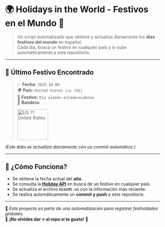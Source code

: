 # 🌍 Holidays in the World - Festivos en el Mundo 🎉

> Un script automatizado que obtiene y actualiza diariamente los **días festivos del mundo** en español.  
> Cada día, busca un festivo en cualquier país y lo sube automáticamente a este repositorio.  

---

## 📅 Último Festivo Encontrado
> ✅ **Fecha:** `2025-10-06`  
> 🌍 **País:** `United States 🇺🇸 (US)`  
> 🎉 **Festivo:** `Día alemán-estadounidense`  
> 🔰 **Bandera:**
> 
> <img src="https://flagsapi.com/US/flat/64.png" height="100px" alt="US ?? United States">

*(Este dato se actualiza diariamente con un commit automático.)*

---

## 🚀 ¿Cómo Funciona?
- Se obtiene la fecha actual del **año**.
- Se consulta la **[Holiday API](https://holidayapi.com/)** en busca de un festivo en cualquier país.
- Se actualiza el archivo `README.md` con la información más reciente.
- Se realiza automáticamente un **commit y push** a este repositorio.

---
📝 *Este proyecto es parte de una automatización para registrar festividades globales.*  
🌟 **¡No olvides dar ⭐️ al repo si te gusta!** 🚀

<!-- Actualizado automáticamente el 2025-10-06 08:36:41 -->